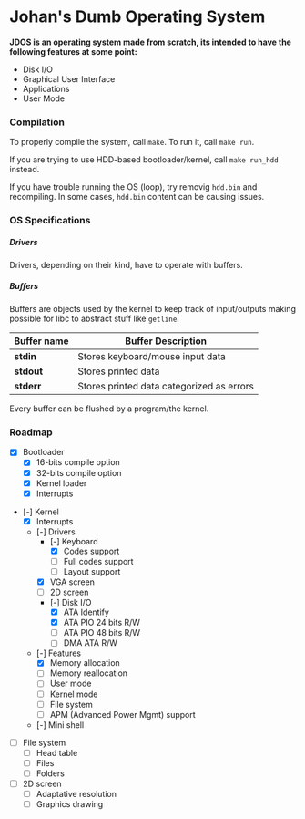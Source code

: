 # Johan's Dumb Operating System

**JDOS is an operating system made from scratch, its intended to have the
following features at some point:**
- Disk I/O
- Graphical User Interface
- Applications
- User Mode

### Compilation

To properly compile the system, call `make`. To run it, call `make run`.

If you are trying to use HDD-based bootloader/kernel, call `make run_hdd`
instead.

If you have trouble running the OS (loop), try removig `hdd.bin` and
recompiling. In some cases, `hdd.bin` content can be causing issues.

### OS Specifications

##### Drivers

Drivers, depending on their kind, have to operate with buffers.

##### Buffers

Buffers are objects used by the kernel to keep track of input/outputs making
possible for libc to abstract stuff like `getline`.

| Buffer name      | Buffer Description                            |
| ---------------- | --------------------------------------------- |
| **stdin**        | Stores keyboard/mouse input data              |
| **stdout**       | Stores printed data                           |
| **stderr**       | Stores printed data categorized as errors     |

Every buffer can be flushed by a program/the kernel.

### Roadmap
- [x] Bootloader
    - [x] 16-bits compile option
    - [x] 32-bits compile option
    - [x] Kernel loader
    - [x] Interrupts
- [-] Kernel
    - [x] Interrupts
    - [-] Drivers
        - [-] Keyboard
            - [x] Codes support
            - [ ] Full codes support
            - [ ] Layout support
        - [x] VGA screen
        - [ ] 2D screen
        - [-] Disk I/O
            - [x] ATA Identify
            - [x] ATA PIO 24 bits R/W
            - [ ] ATA PIO 48 bits R/W
            - [ ] DMA ATA R/W
    - [-] Features
        - [x] Memory allocation
        - [ ] Memory reallocation
        - [ ] User mode
        - [ ] Kernel mode
        - [ ] File system
        - [ ] APM (Advanced Power Mgmt) support
    - [-] Mini shell
- [ ] File system
    - [ ] Head table
    - [ ] Files
    - [ ] Folders
- [ ] 2D screen
    - [ ] Adaptative resolution
    - [ ] Graphics drawing
